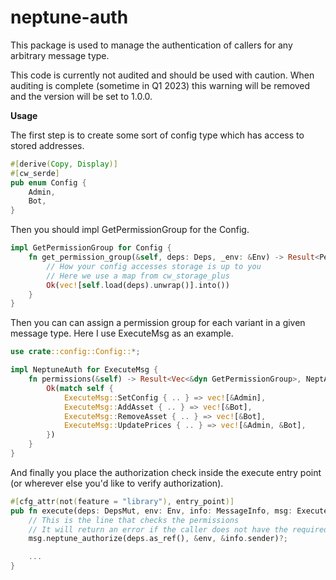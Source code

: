 # neptune-auth
This package is used to manage the authentication of callers for any arbitrary message type.

This code is currently not audited and should be used with caution.
When auditing is complete (sometime in Q1 2023) this warning will be removed and 
the version will be set to 1.0.0.

**Usage**

The first step is to create some sort of config type which has access to stored addresses.
```rust
#[derive(Copy, Display)]
#[cw_serde]
pub enum Config {
    Admin,
    Bot,
}
```

Then you should impl GetPermissionGroup for the Config.
```rust
impl GetPermissionGroup for Config {
    fn get_permission_group(&self, deps: Deps, _env: &Env) -> Result<PermissionGroup, NeptAuthError> {
        // How your config accesses storage is up to you
        // Here we use a map from cw_storage_plus
        Ok(vec![self.load(deps).unwrap()].into())
    }
}
```

Then you can can assign a permission group for each variant in a given message type.
Here I use ExecuteMsg as an example.
```rust
use crate::config::Config::*;

impl NeptuneAuth for ExecuteMsg {
    fn permissions(&self) -> Result<Vec<&dyn GetPermissionGroup>, NeptAuthError> {
        Ok(match self {
            ExecuteMsg::SetConfig { .. } => vec![&Admin],
            ExecuteMsg::AddAsset { .. } => vec![&Bot],
            ExecuteMsg::RemoveAsset { .. } => vec![&Bot],
            ExecuteMsg::UpdatePrices { .. } => vec![&Admin, &Bot],
        })
    }
}
```

And finally you place the authorization check inside the execute entry point (or wherever else you'd like to verify authorization).
```rust
#[cfg_attr(not(feature = "library"), entry_point)]
pub fn execute(deps: DepsMut, env: Env, info: MessageInfo, msg: ExecuteMsg) -> Result<Response, MyError> {
    // This is the line that checks the permissions
    // It will return an error if the caller does not have the required permissions
    msg.neptune_authorize(deps.as_ref(), &env, &info.sender)?;

    ...
}
```